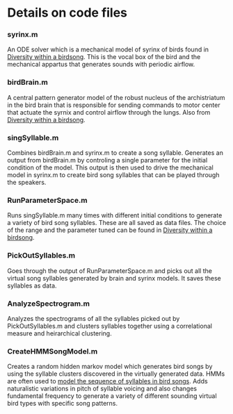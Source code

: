 # Details on code files 

### syrinx.m
An ODE solver which is a mechanical model of syrinx of birds found in [Diversity within a birdsong](http://www.lsd.df.uba.ar/papers/diversity.pdf). This is the vocal box of the bird and the mechanical appartus that generates sounds with periodic airflow. 

### birdBrain.m
A central pattern generator model of the robust nucleus of the archistriatum in the bird brain that is responsible for sending commands to motor center that actuate the syrnix and control airflow through the lungs. Also from [Diversity within a birdsong](http://www.lsd.df.uba.ar/papers/diversity.pdf).

### singSyllable.m
Combines birdBrain.m and syrinx.m to create a song syllable. Generates an output from birdBrain.m by controling a single parameter for the initial condition of the model. This output is then used to drive the mechanical model in syrinx.m to create bird song syllables that can be played through the speakers. 

### RunParameterSpace.m
Runs singSyllable.m many times with different initial conditions to generate a variety of bird song syllables. These are all saved as data files. The choice of the range and the parameter tuned can be found in [Diversity within a birdsong](http://www.lsd.df.uba.ar/papers/diversity.pdf).

### PickOutSyllables.m
Goes through the output of RunParameterSpace.m and picks out all the virtual song syllables generated by brain and syrinx models. It saves these syllables as data. 

### AnalyzeSpectrogram.m
Analyzes the spectrograms of all the syllables picked out by PickOutSyllables.m and clusters syllables together using a correlational measure and heirarchical clustering. 

### CreateHMMSongModel.m 
Creates a random hidden markov model which generates bird songs by using the syllable clusters discovered in the virtually generated data. HMMs are often used to [model the sequence of syllables in bird songs](http://journals.plos.org/plosone/article?id=10.1371/journal.pone.0024516). Adds naturalistic variations in pitch of syllable voicing and also changes fundamental frequency to generate a variety of different sounding virtual bird types with specific song patterns. 
